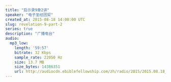 ```yaml
---
title: "启示录9章2讲"
speaker: "电子圣经团契"
created_at: 2015-08-18 14:00:00 UTC
slug: revelation-9-part-2
series: true
description: "广播电台"
audio:
  mp3_low:
    length: '59:57'
    bitrate: 32 Kbps
    sample_rate: 22050 Hz
    size: 13.7 MB
    size_bytes: 14386351
    url: http://audiocdn.ebiblefellowship.com/zh/radio/2015/2015.08.18_EBF_-_Revelation_9_Part_2.mp3
---
```

